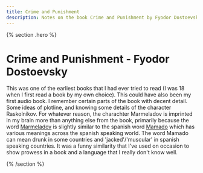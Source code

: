 ```yaml
---
title: Crime and Punishment
description: Notes on the book Crime and Punishment by Fyodor Dostoevsky 
---
```


{% section .hero %}
# Crime and Punishment - Fyodor Dostoevsky
This was one of the earliest books that I had ever tried to read (I was 18 when I first read a book by my own choice). This could have also been my first audio book. I remember certain parts of the book with decent detail. Some ideas of plotline, and knowing some details of the character Raskolnikov. For whatever reason, the charachter Marmeladov is imprinted in my brain more than anything else from the book, primarily because the word [Marmeladov](https://en.wikipedia.org/wiki/Crime_and_Punishment#Characters:~:text=Semyon%20Zakharovich-,Marmeladov) is slightly similar to the spanish word [Mamado](https://en.wiktionary.org/wiki/mamado) which has various meanings across the spanish speaking world. The word Mamado can mean drunk in some countries and 'jacked'/'muscular' in spanish speaking countries. It was a funny similarity that I've used on occasion to show prowess in a book and a language that I really don't know well.

{% /section %}